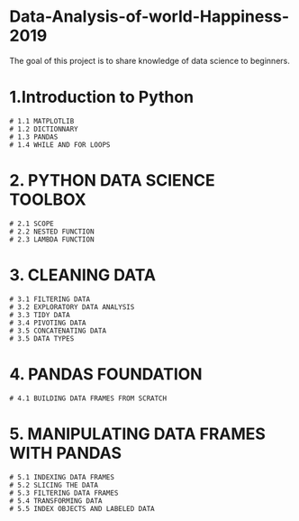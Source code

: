 # Data-Analysis-of-world-Happiness-2019
The goal of this project is to share knowledge of data science to beginners.

# 1.Introduction to Python

    # 1.1 MATPLOTLIB
    # 1.2 DICTIONNARY
    # 1.3 PANDAS
    # 1.4 WHILE AND FOR LOOPS
    
# 2. PYTHON DATA SCIENCE TOOLBOX

    # 2.1 SCOPE
    # 2.2 NESTED FUNCTION
    # 2.3 LAMBDA FUNCTION

# 3. CLEANING DATA

    # 3.1 FILTERING DATA
    # 3.2 EXPLORATORY DATA ANALYSIS
    # 3.3 TIDY DATA
    # 3.4 PIVOTING DATA
    # 3.5 CONCATENATING DATA
    # 3.5 DATA TYPES

# 4. PANDAS FOUNDATION

    # 4.1 BUILDING DATA FRAMES FROM SCRATCH 

# 5. MANIPULATING DATA FRAMES WITH PANDAS

    # 5.1 INDEXING DATA FRAMES
    # 5.2 SLICING THE DATA 
    # 5.3 FILTERING DATA FRAMES
    # 5.4 TRANSFORMING DATA
    # 5.5 INDEX OBJECTS AND LABELED DATA
